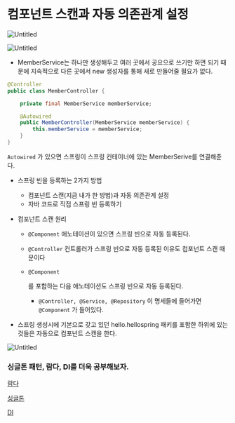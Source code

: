 # 컴포넌트 스캔과 자동 의존관계 설정

![Untitled](https://s3-us-west-2.amazonaws.com/secure.notion-static.com/db40131f-c472-40b8-bc89-3b2a1d3cd3e2/Untitled.png)

![Untitled](https://s3-us-west-2.amazonaws.com/secure.notion-static.com/42dae92d-a2df-4e9e-81ee-04834467a1dc/Untitled.png)

- MemberService는 하나만 생성해두고 여러 곳에서 공요으로 쓰기만 하면 되기 때문에 지속적으로 다른 곳에서 new 생성자를 통해 새로 만들어줄 필요가 없다.

```java
@Controller
public class MemberController {

    private final MemberService memberService;

    @Autowired
    public MemberController(MemberService memberService) {
        this.memberService = memberService;
    }
}
```

`Autowired` 가 있으면 스프링이 스프링 컨테이너에 있는 MemberSerive를 연결해준다.

- 스프링 빈을 등록하는 2가지 방법

  - 컴포넌트 스캔(지금 내가 한 방법)과 자동 의존관계 설정
  - 자바 코드로 직접 스프링 빈 등록하기

- 컴포넌트 스캔 원리

  - `@Component` 애노테이션이 있으면 스프링 빈으로 자동 등록된다.

  - `@Controller` 컨트롤러가 스프링 빈으로 자동 등록된 이유도 컴포넌트 스캔 때문이다

  - ```
    @Component
    ```

     를 포함하는 다음 애노테이션도 스프링 빈으로 자동 등록된다.

    - `@Controller, @Service, @Repository` 이 명세들에 들어가면 `@Component` 가 들어있다.

- 스프링 생성시에 기본으로 갖고 있던 hello.hellospring 패키를 포함한 하위에 있는 것들은 자동으로 컴포넌트 스캔을 한다.

![Untitled](https://s3-us-west-2.amazonaws.com/secure.notion-static.com/08668805-001e-41b2-b0e2-bdd7b52edc7a/Untitled.png)

### 싱글톤 패턴, 람다, DI를 더욱 공부해보자.

[람다](https://www.notion.so/a93ee1729371491cbfafb6f98f9d7e18)

[싱글톤](https://www.notion.so/187155f08595499082151352530ecfdf)

[DI](https://www.notion.so/DI-07fed954bb2c4811afefa5efef3a38ba)